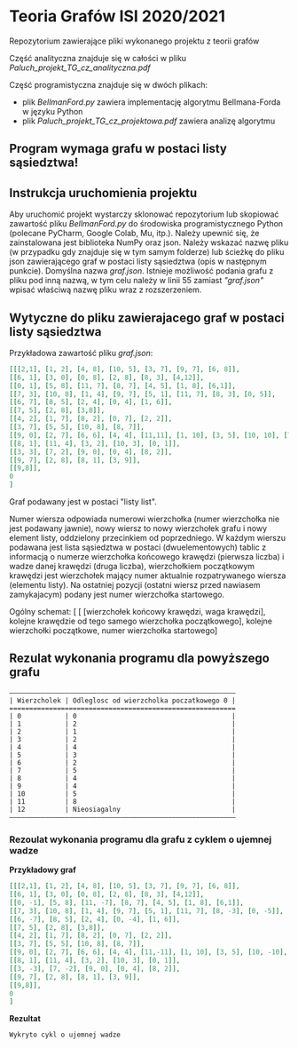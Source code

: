 # Teoria Grafów ISI 2020/2021
 Repozytorium zawierające pliki wykonanego projektu z teorii grafów

Część analityczna znajduje się w całości w pliku _Paluch_projekt_TG_cz_analityczna.pdf_

Część programistyczna znajduje się w dwóch plikach:
* plik _BellmanFord.py_ zawiera implementację algorytmu Bellmana-Forda w języku Python
* plik _Paluch_projekt_TG_cz_projektowa.pdf_ zawiera analizę algorytmu

## Program wymaga grafu w postaci listy sąsiedztwa!

## Instrukcja uruchomienia projektu

Aby uruchomić projekt wystarczy sklonować repozytorium lub skopiować zawartość pliku
_BellmanFord.py_ do środowiska programistycznego Python (polecane PyCharm, Google Colab,
Mu, itp.). Należy upewnić się, że zainstalowana jest biblioteka NumPy oraz json. Należy
wskazać nazwę pliku (w przypadku gdy znajduje się w tym samym folderze) lub ścieżkę do 
pliku json zawierającego graf w postaci listy sąsiedztwa (opis w następnym punkcie). 
Domyślna nazwa _graf.json_. Istnieje możliwość podania grafu z pliku pod inną nazwą, 
w tym celu należy w linii 55 zamiast _"graf.json"_ wpisać właściwą nazwę pliku wraz z 
rozszerzeniem.

## Wytyczne do pliku zawierajacego graf w postaci listy sąsiedztwa

Przykładowa zawartość pliku _graf.json_:

```json
[[[2,1], [1, 2], [4, 8], [10, 5], [3, 7], [9, 7], [6, 8]], 
[[6, 1], [3, 0], [0, 8], [2, 8], [8, 3], [4,12]], 
[[0, 1], [5, 8], [11, 7], [8, 7], [4, 5], [1, 8], [6,1]], 
[[7, 3], [10, 8], [1, 4], [9, 7], [5, 1], [11, 7], [8, 3], [0, 5]], 
[[6, 7], [8, 5], [2, 4], [0, 4], [1, 6]], 
[[7, 5], [2, 8], [3,8]], 
[[4, 2], [1, 7], [8, 2], [0, 7], [2, 2]], 
[[3, 7], [5, 5], [10, 8], [8, 7]], 
[[9, 0], [2, 7], [6, 6], [4, 4], [11,11], [1, 10], [3, 5], [10, 10], [7, 7]], 
[[8, 1], [11, 4], [3, 2], [10, 3], [0, 1]], 
[[3, 3], [7, 2], [9, 0], [0, 4], [8, 2]], 
[[9, 7], [2, 8], [8, 1], [3, 9]],
[[9,8]],
0
]
```

Graf podawany jest w postaci "listy list".

Numer wiersza odpowiada numerowi wierzchołka (numer wierzchołka nie jest podawany jawnie),
nowy wiersz to nowy wierzchołek grafu i nowy element listy, oddzielony przecinkiem od poprzedniego.
W każdym wierszu podawana jest lista sąsiedztwa w postaci (dwuelementowych) tablic z 
informacją o numerze wierzchołka końcowego krawędzi (pierwsza liczba) i wadze danej krawędzi 
(druga liczba), wierzchołkiem początkowym krawędzi jest wierzchołek mający numer aktualnie 
rozpatrywanego wiersza (elementu listy).
Na ostatniej pozycji (ostatni wiersz przed nawiasem zamykajacym) podany jest numer wierzchołka
startowego.

Ogólny schemat:
[ [ [wierzchołek końcowy krawędzi, waga krawędzi], kolejne krawędzie od tego samego wierzchołka początkowego],
kolejne wierzchołki początkowe, numer wierzchołka startowego]

## Rezulat wykonania programu dla powyższego grafu
```angular2html
–––––––––––––––––––––––––––––––––––––––––––––––––––––––––
| Wierzcholek | Odleglosc od wierzcholka poczatkowego 0 |
=========================================================
| 0           | 0                                       |
| 1           | 2                                       |
| 2           | 1                                       |
| 3           | 2                                       |
| 4           | 4                                       |
| 5           | 3                                       |
| 6           | 2                                       |
| 7           | 5                                       |
| 8           | 4                                       |
| 9           | 4                                       |
| 10          | 5                                       |
| 11          | 8                                       |
| 12          | Nieosiagalny                            |
–––––––––––––––––––––––––––––––––––––––––––––––––––––––––
```

### Rezoulat wykonania programu dla grafu z cyklem o ujemnej wadze
**Przykładowy graf**
```json
[[[2,1], [1, 2], [4, 8], [10, 5], [3, 7], [9, 7], [6, 8]], 
[[6, 1], [3, 0], [0, 8], [2, 8], [8, 3], [4,12]], 
[[0, -1], [5, 8], [11, -7], [8, 7], [4, 5], [1, 8], [6,1]],
[[7, 3], [10, 8], [1, 4], [9, 7], [5, 1], [11, 7], [8, -3], [0, -5]],
[[6, -7], [8, 5], [2, 4], [0, -4], [1, 6]],
[[7, 5], [2, 8], [3,8]], 
[[4, 2], [1, 7], [8, 2], [0, 7], [2, 2]], 
[[3, 7], [5, 5], [10, 8], [8, 7]], 
[[9, 0], [2, 7], [6, 6], [4, 4], [11,-11], [1, 10], [3, 5], [10, -10], [7, 7]],
[[8, 1], [11, 4], [3, 2], [10, 3], [0, 1]], 
[[3, -3], [7, -2], [9, 0], [0, 4], [8, 2]],
[[9, 7], [2, 8], [8, 1], [3, 9]],
[[9,8]],
0
]
```


**Rezultat**
```angular2html
Wykryto cykl o ujemnej wadze
```
